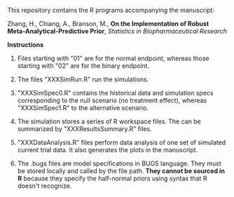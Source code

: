 This repository contains the R programs accompanying the manuscript: 

Zhang, H., Chiang, A., Branson, M., **On the Implementation of Robust Meta-Analytical-Predictive Prior**, *Statistics in Biopharmaceutical Research*

**Instructions**

1. Files starting with "01" are for the normal endpoint, whereas those starting with "02" are for the binary endpoint.  

2. The files "XXXSimRun.R" run the simulations. 

3. "XXXSimSpec0.R" contains the historical data and simulation specs corresponding to the null scenario (no treatment effect), whereas "XXXSimSpec1.R" to the alternative scenario. 

4. The simulation stores a series of R workspace files. The can be summarized by "XXXResultsSummary.R" files. 

5. "XXXDataAnalysis.R" files perform data analysis of one set of simulated current trial data. It also generates the plots in the manuscript. 

6. The .bugs files are model specifications in BUGS language. They must be stored locally and called by the file path. **They cannot be sourced in R** because they specify the half-normal priors using syntax that R doesn't recognize. 